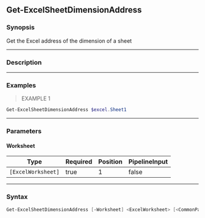 Get-ExcelSheetDimensionAddress
------------------------------

### Synopsis
Get the Excel address of the dimension of a sheet

---

### Description

---

### Examples
> EXAMPLE 1

```PowerShell
Get-ExcelSheetDimensionAddress $excel.Sheet1
```

---

### Parameters
#### **Worksheet**

|Type              |Required|Position|PipelineInput|
|------------------|--------|--------|-------------|
|`[ExcelWorksheet]`|true    |1       |false        |

---

### Syntax
```PowerShell
Get-ExcelSheetDimensionAddress [-Worksheet] <ExcelWorksheet> [<CommonParameters>]
```
